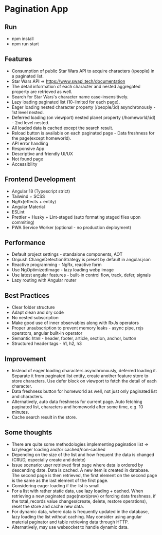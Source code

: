 # Pagination App

## Run
- npm install
- npm run start

## Features
- Consumption of public Star Wars API to acquire characters (/people) in a paginated list.
- Star Wars API => https://www.swapi.tech/documentation
- The detail information of each character and nested aggregated property are retrieved as well.
- Search for Star Wars's character name case-insensitively. 
- Lazy loading paginated list (10-limited for each page).
- Eager loading nested character property (/people/:id) asynchronously - 1st level nested.
- Deferred loading (on viewport) nested planet property (/homeworld/:id) - 2nd level nested.
- All loaded data is cached except the search result.
- Reload button is available on each paginated page - Data freshness for the page(except homeworld).
- API error handling
- Responsive App
- Descriptive and friendly UI/UX
- Not found page
- Accessibility

## Frontend Development
- Angular 18 (Typescript strict)
- Tailwind + SCSS
- NgRx(effects + entity)
- Angular Material
- ESLint
- Prettier + Husky + Lint-staged (auto formating staged files upon commiting)
- PWA Service Worker (optional - no production deployment)

## Performance
- Default project settings - standalone components, AOT
- Onpush ChangeDetectionStrategy is preset by default in angular.json
- Reactive programming - NgRx, reactive form
- Use NgOptimizedImage - lazy loading webp image
- Use latest angular features - built-in control flow, track, defer, signals
- Lazy routing with Angular router

## Best Practices
- Clear folder structure
- Adapt clean and dry code
- No nested subscription
- Make good use of inner observables along with RxJs operators
- Proper unsubscription to prevent memory leaks - async pipe, rxjs operators, angular built-in operator
- Semantic html - header, footer, article, section, anchor, button
- Structured header tags - h1, h2, h3

## Improvement
- Instead of eager loading characters asynchronously, deferred loading it. Separate it from paginated list entity, create another feature store to store characters. Use defer block on viewport to fetch the detail of each character.
- Data freshness button for homeworld as well, not just only paginated list and characters.
- Alternatively, auto data freshness for current page. Auto fetching paginated list, characters and homeworld after some time, e.g. 10 minutes.
- Cache search result in the store.

## Some thoughts
- There are quite some methodologies implementing pagination list => lazy/eager loading and/or cached/non-cached
- Depending on the size of the list and how frequent the data is changed (CRUD, especially create and delete)
- Issue scenario: user retrieved first page where data is ordered by descending date. Data is cached. A new item is created in database. The second page is then retrieved, the first element on the second page is the same as the last element of the first page.    
- Considering eager loading if the list is small. 
- For a list with rather static data, use lazy loading + cached. When retrieving a new paginated page(next/prev) or forcing data freshness, if the total_records value changes(create, delete, restore operations), reset the store and cache new data.
- For dynamic data, where data is frequently updated in the database, lazy loading the list without caching. May consider using angular material paginator and table retrieving data through HTTP.
- Alternatively, may use websocket to handle dynamic data.

